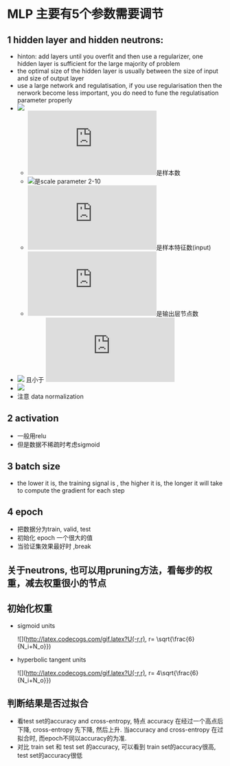 # MLP 主要有5个参数需要调节
## 1 hidden layer and hidden neutrons:
  * hinton:  add layers until you overfit and then use a regularizer, one hidden layer is sufficient for the large majority of problem
  * the optimal size of the hidden layer is usually between the size of input and size of output layer
  * use a large network and regulatisation, if you use regularisation then the nerwork become less important, you do need to fune the      regulatisation parameter properly
  * ![](http://latex.codecogs.com/gif.latex?\\frac{N_s}{\\alpha*(N_i+N_o)})  
     * ![](http://latex.codecogs.com/gif.latex?N_s)是样本数
     * ![](http://latex.codecogs.com/gif.latex?\\alpha)是scale parameter 2-10
     * ![](http://latex.codecogs.com/gif.latex?N_i)是样本特征数(input)
     * ![](http://latex.codecogs.com/gif.latex?N_o)是输出层节点数
  * ![](http://latex.codecogs.com/gif.latex?\\frac{2}{3}*N_i+N_o) 且小于 ![](http://latex.codecogs.com/gif.latex?2*N_i)
  * ![](http://latex.codecogs.com/gif.latex?\\sqrt{N_i*N_o})
  * 注意 data normalization

## 2 activation
  * 一般用relu
  * 但是数据不稀疏时考虑sigmoid
  
## 3 batch size
  * the lower it is, the training signal is , the higher it is, the longer it will take to compute the gradient for each step

## 4 epoch
  * 把数据分为train, valid, test
  * 初始化 epoch 一个很大的值
  * 当验证集效果最好时 ,break
  
## 关于neutrons, 也可以用pruning方法，看每步的权重，减去权重很小的节点 
     
## 初始化权重
 * sigmoid units 
   
   ![](http://latex.codecogs.com/gif.latex?U(-r,r), r= \\sqrt{\\frac{6}{N_i+N_o}})  
 * hyperbolic tangent units 
   
   ![](http://latex.codecogs.com/gif.latex?U(-r,r), r= 4\\sqrt{\\frac{6}{N_i+N_o}})  

## 判断结果是否过拟合
  * 看test set的accuracy and cross-entropy, 特点 accuracy 在经过一个高点后下降, cross-entropy 先下降, 然后上升.
    当accuracy and cross-entropy 在过拟合时, 而epoch不同以accuracy的为准.
  * 对比 train set 和 test set 的accuracy, 可以看到 train set的accuracy很高, test set的accuracy很低
  
    
    
